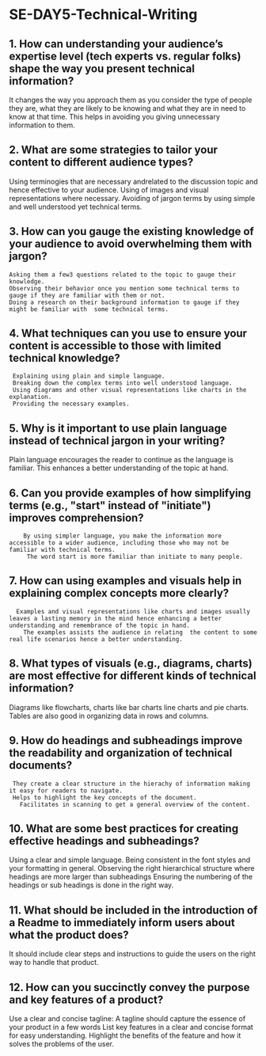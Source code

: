 # SE-DAY5-Technical-Writing
## 1. How can understanding your audience’s expertise level (tech experts vs. regular folks) shape the way you present technical information?
It changes the way you approach them as you consider the type of people they are,  what they are likely to be knowing and what they
 are in need to know at that time.  This helps in avoiding you giving unnecessary information to them.
 
## 2. What are some strategies to tailor your content to different audience types?
   Using terminogies that are necessary andrelated to the discussion topic and hence effective to your audience.
   Using of images and visual representations where necessary.
   Avoiding of jargon terms by using simple and well understood yet technical terms.
   
## 3. How can you gauge the existing knowledge of your audience to avoid overwhelming them with jargon?
    Asking them a few3 questions related to the topic to gauge their knowledge.
    Observing their behavior once you mention some technical terms to gauge if they are familiar with them or not.
    Doing a research on their background information to gauge if they might be familiar with  some technical terms.
    
## 4. What techniques can you use to ensure your content is accessible to those with limited technical knowledge?
     Explaining using plain and simple language.
     Breaking down the complex terms into well understood language.
     Using diagrams and other visual representations like charts in the explanation.
     Providing the necessary examples.
     
## 5. Why is it important to use plain language instead of technical jargon in your writing?
  Plain language  encourages the reader to continue as the language is familiar.
  This enhances a better understanding of the topic at hand.
  
## 6. Can you provide examples of how simplifying terms (e.g., "start" instead of "initiate") improves comprehension?
        By using simpler language, you make the information more accessible to a wider audience, including those who may not be familiar with technical terms.
         The word start is more familiar than initiate to many people.
         
## 7. How can using examples and visuals help in explaining complex concepts more clearly?
      Examples and visual representations like charts and images usually leaves a lasting memory in the mind hence enhancing a better understanding and remembrance of the topic in hand.
        The examples assists the audience in relating  the content to some real life scenarios hence a better understanding.
        
## 8. What types of visuals (e.g., diagrams, charts) are most effective for different kinds of technical information?
  Diagrams like flowcharts, charts like bar charts line charts and pie charts.
    Tables are also good in organizing data in rows and columns.
    
## 9. How do headings and subheadings improve the readability and organization of technical documents?
     They create a clear structure in the hierachy of information making it easy for readers to navigate.
     Helps to highlight the key concepts of the document.
       Facilitates in scanning to get a general overview of the content.
       
## 10. What are some best practices for creating effective headings and subheadings?
   Using a clear and simple language.
   Being consistent in the font styles and your formatting in general.
   Observing the right hierarchical structure where headings are more larger than subheadings
   Ensuring the numbering of the headings or sub headings is done in the right way.
   
## 11. What should be included in the introduction of a Readme to immediately inform users about what the product does?
  It should include clear steps and instructions to guide the users on the right way to handle that product.
  
## 12. How can you succinctly convey the purpose and key features of a product?
   Use a clear and concise tagline: A tagline should capture the essence of your product in a few words 
   List key features in a clear and concise format for easy understanding.
   Highlight the benefits of the feature and how it solves the problems of the user.
